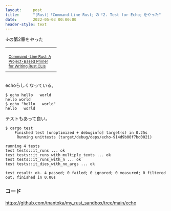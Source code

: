 ```yaml
---
layout:     post
title:      "[Rust]「Command-Line Rust」の「2. Test for Echo」をやった"
date:       2022-05-03 00:00:00
header-style: text
---
```


↓の第2章をやった

<table cellpadding="0" cellspacing="0" border="0" style=" border-style: none; width:170px;"><tr style="border-style:none;"><td style="vertical-align:top; border-style:none; padding:10px 10px 0pt; width:140px;"><a href="https://px.a8.net/svt/ejp?a8mat=1NWF4Y+EFRRGQ+249K+BWGDT&a8ejpredirect=https%3A%2F%2Fwww.amazon.co.jp%2Fdp%2F1098109430%2F%3Ftag%3Da8-affi-312627-22" rel="nofollow"><img border="0" alt="" src="https://m.media-amazon.com/images/I/51UL4B5cE3L._SS160_.jpg" /></a></td></tr><tr style="border-style:none;"><td style="font-size:12px; vertical-align:middle; border-style:none; padding:10px;"><p style="padding:0; margin:0;"><a href="https://px.a8.net/svt/ejp?a8mat=1NWF4Y+EFRRGQ+249K+BWGDT&a8ejpredirect=https%3A%2F%2Fwww.amazon.co.jp%2Fdp%2F1098109430%2F%3Ftag%3Da8-affi-312627-22" rel="nofollow">Command-Line Rust: A Project-Based Primer for Writing Rust CLIs</a></p></td></tr></table>
<img border="0" width="1" height="1" src="https://www19.a8.net/0.gif?a8mat=1NWF4Y+EFRRGQ+249K+BWGDT" alt="">

echoらしくなっている。

```
$ echo hello   world  
hello world
$ echo "hello   world"
hello   world
```

テストもあって良い。

```
$ cargo test
    Finished test [unoptimized + debuginfo] target(s) in 0.25s
     Running unittests (target/debug/deps/echo-914d9b00f7bd0021)

running 4 tests
test tests::it_runs ... ok
test tests::it_runs_with_multiple_texts ... ok
test tests::it_runs_with_n ... ok
test tests::it_dies_with_no_args ... ok

test result: ok. 4 passed; 0 failed; 0 ignored; 0 measured; 0 filtered out; finished in 0.00s
```

### コード

<https://github.com/tnantoka/my_rust_sandbox/tree/main/echo>
